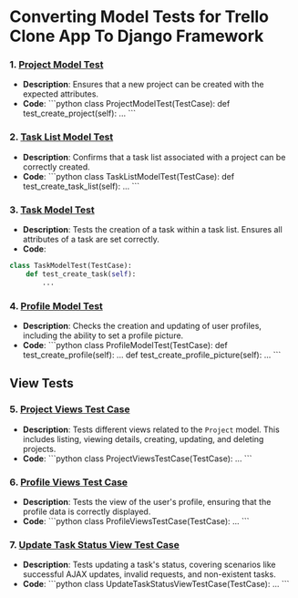 # Converting Model Tests for Trello Clone App To Django Framework

### 1. [Project Model Test](https://github.com/JLeFevre559/CS350-Clipboard/blob/main/application/example/tests.py#L11-L23)
- **Description**: Ensures that a new project can be created with the expected attributes.
- **Code**:
\```python
class ProjectModelTest(TestCase):
    def test_create_project(self):
        ...
\```

### 2. [Task List Model Test](https://github.com/JLeFevre559/CS350-Clipboard/blob/main/application/example/tests.py#L25-L37)
- **Description**: Confirms that a task list associated with a project can be correctly created.
- **Code**:
\```python
class TaskListModelTest(TestCase):
    def test_create_task_list(self):
        ...
\```

### 3. [Task Model Test](https://github.com/JLeFevre559/CS350-Clipboard/blob/main/application/example/tests.py#L39-L53)
- **Description**: Tests the creation of a task within a task list. Ensures all attributes of a task are set correctly.
- **Code**:
```python
class TaskModelTest(TestCase):
    def test_create_task(self):
        ...
```

### 4. [Profile Model Test](https://github.com/JLeFevre559/CS350-Clipboard/blob/main/application/example/tests.py#L55-L72)
- **Description**: Checks the creation and updating of user profiles, including the ability to set a profile picture.
- **Code**:
\```python
class ProfileModelTest(TestCase):
    def test_create_profile(self):
        ...
    def test_create_profile_picture(self):
        ...
\```

## View Tests

### 5. [Project Views Test Case](https://github.com/JLeFevre559/CS350-Clipboard/blob/main/application/example/tests.py#L74-L121)
- **Description**: Tests different views related to the `Project` model. This includes listing, viewing details, creating, updating, and deleting projects.
- **Code**:
\```python
class ProjectViewsTestCase(TestCase):
    ...
\```

### 6. [Profile Views Test Case](https://github.com/JLeFevre559/CS350-Clipboard/blob/main/application/example/tests.py#L123-L132)
- **Description**: Tests the view of the user's profile, ensuring that the profile data is correctly displayed.
- **Code**:
\```python
class ProfileViewsTestCase(TestCase):
    ...
\```

### 7. [Update Task Status View Test Case](https://github.com/JLeFevre559/CS350-Clipboard/blob/main/application/example/tests.py#L134-L187)
- **Description**: Tests updating a task's status, covering scenarios like successful AJAX updates, invalid requests, and non-existent tasks.
- **Code**:
\```python
class UpdateTaskStatusViewTestCase(TestCase):
    ...
\```

